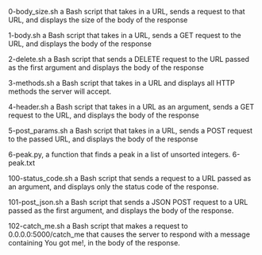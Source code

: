 0-body_size.sh			a Bash script that takes in a URL, sends a request to that URL, and displays the size of the body of the response



1-body.sh			a Bash script that takes in a URL, sends a GET request to the URL, and displays the body of the response



2-delete.sh			a Bash script that sends a DELETE request to the URL passed as the first argument and displays the body of the response



3-methods.sh			a Bash script that takes in a URL and displays all HTTP methods the server will accept.



4-header.sh			a Bash script that takes in a URL as an argument, sends a GET request to the URL, and displays the body of the response



5-post_params.sh		a Bash script that takes in a URL, sends a POST request to the passed URL, and displays the body of the response



6-peak.py,			 a function that finds a peak in a list of unsorted integers.
6-peak.txt



100-status_code.sh		a Bash script that sends a request to a URL passed as an argument, and displays only the status code of the response.



101-post_json.sh		a Bash script that sends a JSON POST request to a URL passed as the first argument, and displays the body of the response.



102-catch_me.sh			a Bash script that makes a request to 0.0.0.0:5000/catch_me that causes the server to respond with a message containing You got me!, in the body of the response.


